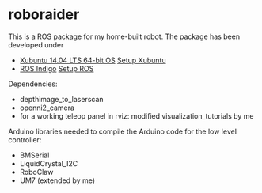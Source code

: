 # roboraider
This is a ROS package for my home-built robot. The package has been developed under
* [Xubuntu 14.04 LTS 64-bit OS](https://xubuntu.org/release/14-04/)
  [Setup Xubuntu](http://www.xaxxon.com/documentation/view/oculus-prime-xubuntu-setup)
* [ROS Indigo](http://wiki.ros.org/indigo/Installation/Ubuntu)
  [Setup ROS](http://www.xaxxon.com/documentation/view/oculus-prime-ros-installation)

Dependencies:
* depthimage_to_laserscan
* openni2_camera
* for a working teleop panel in rviz: modified visualization_tutorials by me

Arduino libraries needed to compile the Arduino code for the low level controller:
* BMSerial
* LiquidCrystal_I2C
* RoboClaw
* UM7 (extended by me)

